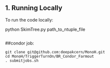 ## 1. Running Locally

To run the code locally:


python SkimTree.py path_to_ntuple_file
```f_TriggerEfficiencyPlotter_.py -i /eos/cms/store/group/phys_exotica/bbMET/2018_ntuples/MET/DM_Search/190114_175917/0000/NCUGlobalTuples_100.root -D . -o Output.root
```


##condor job:
```
git clone git@github.com:deepakcern/MonoH.git
cd MonoH/TriggerTurnOn/BR_Condor_Farmout
. submitjobs.sh
```
